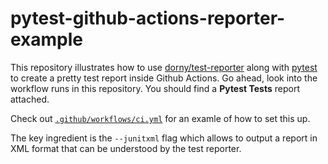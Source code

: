 # pytest-github-actions-reporter-example

This repository illustrates how to use [dorny/test-reporter](https://github.com/dorny/test-reporter) along with [pytest](https://docs.pytest.org/en/7.2.x/) to create a pretty test report inside Github Actions. Go ahead, look into the workflow runs in this repository. You should find a **Pytest Tests** report attached.

Check out [`.github/workflows/ci.yml`](https://github.com/dfederschmidt/pytest-github-actions-reporter-example/blob/ffa4426898a840e4ce009ea27e18ff3d142f92fa/.github/workflows/ci.yml) for an examle of how to set this up.

The key ingredient is the `--junitxml` flag which allows to output a report in XML format that can be understood by the test reporter.